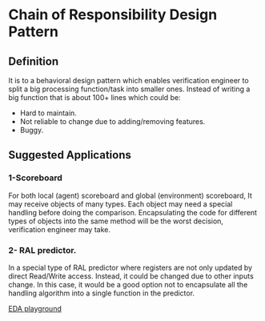 # Chain of Responsibility Design Pattern

## Definition

It is to a behavioral design pattern which enables verification engineer to split a big processing function/task into smaller ones. Instead of
writing a big function that is about 100+ lines which could be:
- Hard to maintain.
- Not reliable to change due to adding/removing features.
- Buggy.

## Suggested Applications

### 1-Scoreboard
For both local (agent) scoreboard and global (environment) scoreboard, It may receive objects of many types. Each object may need a special handling before doing the comparison. Encapsulating the code for different types of objects into the same method will be the worst decision, verification engineer may take.

### 2- RAL predictor.
In a special type of RAL predictor where registers are not only updated by direct Read/Write access. Instead, it could be changed due to other inputs change. In this case, it would be a good option not to encapsulate all the handling algorithm into a single function in the predictor.


[EDA playground](https://edaplayground.com/x/fkkX)